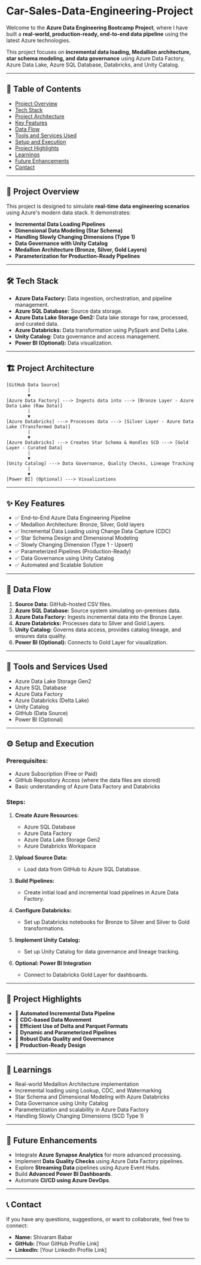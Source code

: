 # Car-Sales-Data-Engineering-Project

Welcome to the **Azure Data Engineering Bootcamp Project**, where I have built a **real-world, production-ready, end-to-end data pipeline** using the latest Azure technologies.

This project focuses on **incremental data loading, Medallion architecture, star schema modeling, and data governance** using Azure Data Factory, Azure Data Lake, Azure SQL Database, Databricks, and Unity Catalog.

---

## 📂 Table of Contents

* [Project Overview](#project-overview)
* [Tech Stack](#tech-stack)
* [Project Architecture](#project-architecture)
* [Key Features](#key-features)
* [Data Flow](#data-flow)
* [Tools and Services Used](#tools-and-services-used)
* [Setup and Execution](#setup-and-execution)
* [Project Highlights](#project-highlights)
* [Learnings](#learnings)
* [Future Enhancements](#future-enhancements)
* [Contact](#contact)

---

## 🌟 Project Overview

This project is designed to simulate **real-time data engineering scenarios** using Azure's modern data stack.
It demonstrates:

* **Incremental Data Loading Pipelines**
* **Dimensional Data Modeling (Star Schema)**
* **Handling Slowly Changing Dimensions (Type 1)**
* **Data Governance with Unity Catalog**
* **Medallion Architecture (Bronze, Silver, Gold Layers)**
* **Parameterization for Production-Ready Pipelines**

---

## 🛠 Tech Stack

* **Azure Data Factory:** Data ingestion, orchestration, and pipeline management.
* **Azure SQL Database:** Source data storage.
* **Azure Data Lake Storage Gen2:** Data lake storage for raw, processed, and curated data.
* **Azure Databricks:** Data transformation using PySpark and Delta Lake.
* **Unity Catalog:** Data governance and access management.
* **Power BI (Optional):** Data visualization.

---

## 🏗️ Project Architecture

```plaintext
[GitHub Data Source] 
        |
        ▼
[Azure Data Factory] ---> Ingests data into ---> [Bronze Layer - Azure Data Lake (Raw Data)]
        |
        ▼
[Azure Databricks] ---> Processes data ---> [Silver Layer - Azure Data Lake (Transformed Data)]
        |
        ▼
[Azure Databricks] ---> Creates Star Schema & Handles SCD ---> [Gold Layer - Curated Data]
        |
        ▼
[Unity Catalog] ---> Data Governance, Quality Checks, Lineage Tracking
        |
        ▼
[Power BI] (Optional) ---> Visualizations
```

---

## ✨ Key Features

* ✅ End-to-End Azure Data Engineering Pipeline
* ✅ Medallion Architecture: Bronze, Silver, Gold layers
* ✅ Incremental Data Loading using Change Data Capture (CDC)
* ✅ Star Schema Design and Dimensional Modeling
* ✅ Slowly Changing Dimension (Type 1 - Upsert)
* ✅ Parameterized Pipelines (Production-Ready)
* ✅ Data Governance using Unity Catalog
* ✅ Automated and Scalable Solution

---

## 🔄 Data Flow

1. **Source Data:** GitHub-hosted CSV files.
2. **Azure SQL Database:** Source system simulating on-premises data.
3. **Azure Data Factory:** Ingests incremental data into the Bronze Layer.
4. **Azure Databricks:** Processes data to Silver and Gold Layers.
5. **Unity Catalog:** Governs data access, provides catalog lineage, and ensures data quality.
6. **Power BI (Optional):** Connects to Gold Layer for visualization.

---

## 🧰 Tools and Services Used

* Azure Data Lake Storage Gen2
* Azure SQL Database
* Azure Data Factory
* Azure Databricks (Delta Lake)
* Unity Catalog
* GitHub (Data Source)
* Power BI (Optional)

---

## ⚙️ Setup and Execution

### Prerequisites:

* Azure Subscription (Free or Paid)
* GitHub Repository Access (where the data files are stored)
* Basic understanding of Azure Data Factory and Databricks

### Steps:

1. **Create Azure Resources:**

   * Azure SQL Database
   * Azure Data Factory
   * Azure Data Lake Storage Gen2
   * Azure Databricks Workspace
2. **Upload Source Data:**

   * Load data from GitHub to Azure SQL Database.
3. **Build Pipelines:**

   * Create initial load and incremental load pipelines in Azure Data Factory.
4. **Configure Databricks:**

   * Set up Databricks notebooks for Bronze to Silver and Silver to Gold transformations.
5. **Implement Unity Catalog:**

   * Set up Unity Catalog for data governance and lineage tracking.
6. **Optional: Power BI Integration**

   * Connect to Databricks Gold Layer for dashboards.

---

## 🚀 Project Highlights

* 🔹 **Automated Incremental Data Pipeline**
* 🔹 **CDC-based Data Movement**
* 🔹 **Efficient Use of Delta and Parquet Formats**
* 🔹 **Dynamic and Parameterized Pipelines**
* 🔹 **Robust Data Quality and Governance**
* 🔹 **Production-Ready Design**

---

## 🎯 Learnings

* Real-world Medallion Architecture implementation
* Incremental loading using Lookup, CDC, and Watermarking
* Star Schema and Dimensional Modeling with Azure Databricks
* Data Governance using Unity Catalog
* Parameterization and scalability in Azure Data Factory
* Handling Slowly Changing Dimensions (SCD Type 1)

---

## 🌱 Future Enhancements

* Integrate **Azure Synapse Analytics** for more advanced processing.
* Implement **Data Quality Checks** using Azure Data Factory pipelines.
* Explore **Streaming Data** pipelines using Azure Event Hubs.
* Build **Advanced Power BI Dashboards**.
* Automate **CI/CD using Azure DevOps**.

---

## 📞 Contact

If you have any questions, suggestions, or want to collaborate, feel free to connect:

* **Name:** Shivaram Babar
* **GitHub:** \[Your GitHub Profile Link]
* **LinkedIn:** \[Your LinkedIn Profile Link]

---
